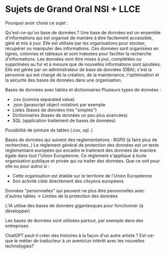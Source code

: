 # Sujets de Grand Oral NSI + LLCE

Pourquoi avoir choisi ce sujet :


Qu'est-ce-qu'un base de données ?
Une base de données est un ensemble d'informations qui est organisé de manière à être facilement accessible, géré et mis à jour. Elle est utilisée par les organisations pour stocker, récupérer ou manipuler des informations.
Ces données sont organisées en lignes, colonnes et tableaux et sont indexées pour faciliter la recherche d'informations. Les données vont être mises à jour, complétées ou supprimées au fur et à mesure que de nouvelles informations sont ajoutées. Elle est gérée par un administrateur de base de données (DBA); c'est la personne qui est chargé de la création, de la maintenance, l'optimisation et la sécurité des bases de données dans une organisation.


Bases de données avec tables et dictionnaires
Plusieurs types de données : 
- .csv (comma separated value) 
- .json (javascript object notation) par exemple
- Listes (bases de données très "simples")
- Dictionnaires (bases de données un peu plus avancées)
- SQL (application traitement de bases de données)

Possibilité de jointure de tables (.csv, sql..)

Bases de données qui suivent des reglementations : RGPD (à faire plus de recherches..)
Le règlement général de protection des données est un texte réglementaire européen qui encadre le traitment des données de manière égale dans tout l'Union Européenne.
Ce règlement s'applique à toute organisation publique et privée qui va traiter des données. Que ce soit pour elle ou pour autrui si :
- Cette organisation est établie sur le territoire de l'Union Européenne
- Son activité cible directement des citoyens européens

Données "personnelles" qui peuvent ne plus être personnelles avec d'autres tables 
    -> Limites de la protection des données

L'IA utilise des bases de données gigantesques pour fonctionner (à développer)

Les bases de données sont utilisées partout, par exemple dans des entreprises


ChatGPT peut-il créer des histoires à la façon d'un autre artiste ?
Est-ce-que le métier de traducteur à un avenir/un intérêt avec les nouvelles technologies? 
